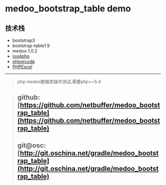 # medoo_bootstrap_table demo
## 技术栈
* bootstrap3
* bootstrap-table1.9
* medoo 1.0.2
* [log4php](http://logging.apache.org/log4php/install.html)
* [phpqrcode](http://phpqrcode.sourceforge.net/index.php#demo)
* [PHPExcel](https://github.com/PHPOffice/PHPExcel/)

---
> php medoo数据库操作测试,需要php>=5.4

> ## github:[https://github.com/netbuffer/medoo_bootstrap_table](https://github.com/netbuffer/medoo_bootstrap_table)
> ## git@osc:[http://git.oschina.net/gradle/medoo_bootstrap_table](http://git.oschina.net/gradle/medoo_bootstrap_table)
